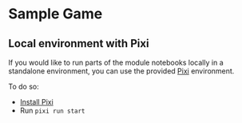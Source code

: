 # Sample Game

## Local environment with Pixi

If you would like to run parts of the module notebooks locally in a standalone environment, you can use the provided [Pixi](https://pixi.sh/) environment.

To do so:
* [Install Pixi](https://pixi.sh/latest/#installation)
* Run `pixi run start`
